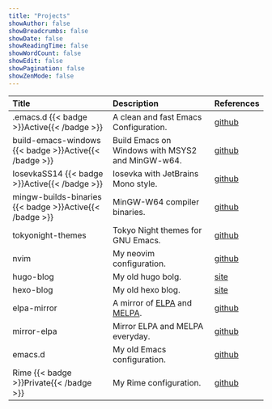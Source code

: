 ```yaml
---
title: "Projects"
showAuthor: false
showBreadcrumbs: false
showDate: false
showReadingTime: false
showWordCount: false
showEdit: false
showPagination: false
showZenMode: false
---
```


| Title                                                 | Description                                      | References                                                   |
|:------------------------------------------------------|:-------------------------------------------------|:-------------------------------------------------------------|
| .emacs.d {{< badge >}}Active{{< /badge >}}            | A clean and fast Emacs Configuration.            | [github](https://github.com/xuchengpeng/.emacs.d)            |
| build-emacs-windows {{< badge >}}Active{{< /badge >}} | Build Emacs on Windows with MSYS2 and MinGW-w64. | [github](https://github.com/xuchengpeng/build-emacs-windows) |
| IosevkaSS14 {{< badge >}}Active{{< /badge >}}         | Iosevka with JetBrains Mono style.               | [github](https://github.com/xuchengpeng/IosevkaSS14)         |
| mingw-builds-binaries {{< badge >}}Active{{< /badge >}} | MinGW-W64 compiler binaries.                 | [github](https://github.com/xuchengpeng/mingw-builds-binaries) |
| tokyonight-themes                                     | Tokyo Night themes for GNU Emacs.                | [github](https://github.com/xuchengpeng/tokyonight-themes)   |
| nvim                                                  | My neovim configuration.                         | [github](https://github.com/xuchengpeng/nvim)                |
| hugo-blog                                             | My old hugo bolg.                                | [site](https://xuchengpeng.github.io/hugo-blog/)             |
| hexo-blog                                             | My old hexo blog.                                | [site](https://xuchengpeng.github.io/hexo-blog)              |
| elpa-mirror                | A mirror of [ELPA](https://elpa.gnu.org/) and [MELPA](https://melpa.org/).  | [github](https://github.com/xuchengpeng/elpa-mirror)         |
| mirror-elpa                                           | Mirror ELPA and MELPA everyday.                  | [github](https://github.com/xuchengpeng/mirror-elpa)         |
| emacs.d                                               | My old Emacs configuration.                      | [github](https://github.com/xuchengpeng/emacs.d)             |
| Rime {{< badge >}}Private{{< /badge >}}               | My Rime configuration.                           | [github](https://github.com/xuchengpeng/Rime)                |

